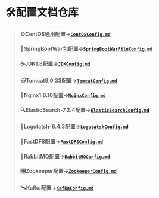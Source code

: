 # 🛠配置文档仓库
> #### ⚙CentOS通用配置->[`CentOSConfig.md`](https://github.com/GEKSS5289/sue-config/blob/master/CentOSConfig.md)
> #### 🍃SpringBootWar包配置->[`SpringBootWarFileConfig.md`](https://github.com/GEKSS5289/sue-config/blob/master/SpringBootWarConfig.md)
> #### ☕JDK1.8配置->[`JDKConfig.md`](https://github.com/GEKSS5289/sue-config/blob/master/JDKConfig.md)      
> #### 🐱Tomcat9.0.33配置->[`TomcatConfig.md`](https://github.com/GEKSS5289/sue-config/blob/master/TomcatConfig.md)
> #### 🌳Nginx1.8.10配置->[`NginxConfig.md`](https://github.com/GEKSS5289/sue-config/blob/master/NginxConfig.md)
> #### 🔍ElasticSearch-7.2.4配置->[`ElasticSearchConfig.md`](https://github.com/GEKSS5289/sue-config/blob/master/ElasticSearchConfig.md)
> #### 🦾Logstatsh-6.4.3配置->[`LogstatshConfig.md`](https://github.com/GEKSS5289/sue-config/blob/master/LogstatshConfig.md)
> #### 📄FastDFS配置->[`FastDFSConfig.md`](https://github.com/GEKSS5289/sue-config/blob/master/FastDFSConfig.md)
> #### 🐰RabbitMQ配置->[`RabbitMQConfig.md`](https://github.com/GEKSS5289/sue-config/blob/master/RabbitMQConfig.md)
> #### 🎛️Zookeeper配置->[`ZookeeperConfig.md`](https://github.com/GEKSS5289/sue-config/blob/master/ZookeeperConfig.md)
> #### 🛰Kafka配置->[`KafkaConfig.md`](https://github.com/GEKSS5289/sue-config/blob/master/KafkaConfig.md) 